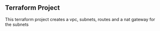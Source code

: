 ## Terraform Project

This terraform project creates a vpc, subnets, routes and a nat gateway for the subnets
